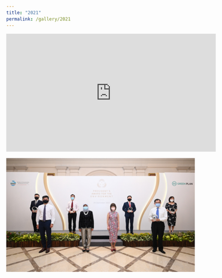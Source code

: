 ```yaml
---
title: "2021"
permalink: /gallery/2021
---
```

<div class="bp-youtube">
<iframe width="560" height="315" src="https://www.youtube.com/embed/ygb2d75_UNU" frameborder="0" allow="accelerometer; autoplay; encrypted-media; gyroscope; picture-in-picture" allowfullscreen></iframe>
</div>

![Alt text for image on Isomer site](/images/gallery/PAE-2021-1.jpg)